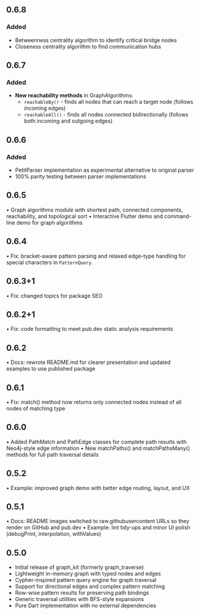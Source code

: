 
## 0.6.8

### Added
- Betweenness centrality algorithm to identify critical bridge nodes
- Closeness centrality algorithm to find communication hubs

## 0.6.7

### Added
- **New reachability methods** in GraphAlgorithms:
  - `reachableBy()` - finds all nodes that can reach a target node (follows incoming edges)
  - `reachableAll()` - finds all nodes connected bidirectionally (follows both incoming and outgoing edges)
 
## 0.6.6

### Added
- PetitParser implementation as experimental alternative to original parser
- 100% parity testing between parser implementations

## 0.6.5

• Graph algorithms module with shortest path, connected components, reachability, and topological sort
• Interactive Flutter demo and command-line demo for graph algorithms

## 0.6.4

• Fix: bracket-aware pattern parsing and relaxed edge-type handling for special characters in `PatternQuery`.

## 0.6.3+1

• Fix: changed topics for package SEO

## 0.6.2+1

• Fix: code formatting to meet pub.dev static analysis requirements

## 0.6.2

• Docs: rewrote README.md for clearer presentation and updated examples to use published package

## 0.6.1

• Fix: match() method now returns only connected nodes instead of all nodes of matching type

## 0.6.0

• Added PathMatch and PathEdge classes for complete path results with Neo4j-style edge information
• New matchPaths() and matchPathsMany() methods for full path traversal details

## 0.5.2

• Example: improved graph demo with better edge routing, layout, and UX

## 0.5.1

• Docs: README images switched to raw.githubusercontent URLs so they render on GitHub and pub.dev
• Example: lint tidy-ups and minor UI polish (debugPrint, interpolation, withValues)

## 0.5.0

* Initial release of graph_kit (formerly graph_traverse)
* Lightweight in-memory graph with typed nodes and edges
* Cypher-inspired pattern query engine for graph traversal
* Support for directional edges and complex pattern matching
* Row-wise pattern results for preserving path bindings
* Generic traversal utilities with BFS-style expansions
* Pure Dart implementation with no external dependencies
